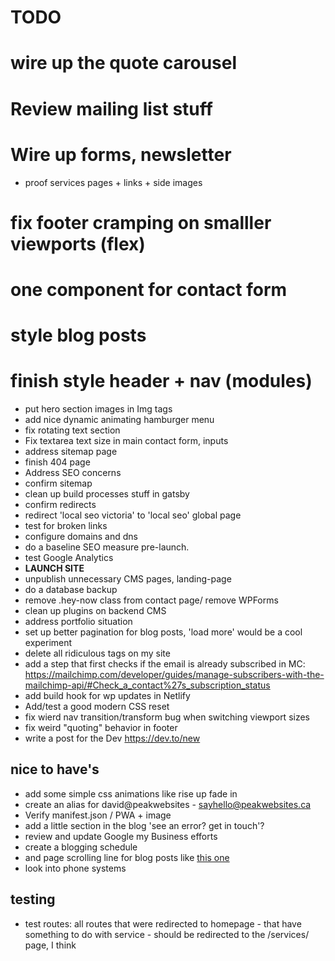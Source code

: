 # TODO

# wire up the quote carousel
# Review mailing list stuff
# Wire up forms, newsletter
- proof services pages + links + side images
# fix footer cramping on smalller viewports (flex)
# one component for contact form
# style blog posts
# finish style header + nav (modules)
- put hero section images in Img tags
- add nice dynamic animating hamburger menu
- fix rotating text section
- Fix textarea text size in main contact form, inputs
- address sitemap page
- finish 404 page
- Address SEO concerns
- confirm sitemap 
- clean up build processes stuff in gatsby   
- confirm redirects
- redirect 'local seo victoria' to 'local seo' global page
- test for broken links
- configure domains and dns
- do a baseline SEO measure pre-launch.
- test Google Analytics
- **LAUNCH SITE**
- unpublish unnecessary CMS pages, landing-page
- do a database backup
- remove .hey-now class from contact page/ remove WPForms
- clean up plugins on backend CMS
- address portfolio situation
- set up better pagination for blog posts, 'load more' would be a cool experiment
- delete all ridiculous tags on my site
- add a step that first checks if the email is already subscribed in MC: https://mailchimp.com/developer/guides/manage-subscribers-with-the-mailchimp-api/#Check_a_contact%27s_subscription_status
- add build hook for wp updates in Netlify
- Add/test a good modern CSS reset 
- fix wierd nav transition/transform bug when switching viewport sizes
- fix weird "quoting" behavior in footer
- write a post for the Dev https://dev.to/new

## nice to have's
- add some simple css animations like rise up fade in 
- create an alias for david@peakwebsites - sayhello@peakwebsites.ca
- Verify manifest.json / PWA + image
- add a little section in the blog 'see an error? get in touch'?
- review and update Google my Business efforts
- create a blogging schedule
- and page scrolling line for blog posts like [this one](https://www.ppchero.com/how-should-you-formulate-your-ppc-strategy/)
- look into phone systems

## testing
- test routes: all routes that were redirected to homepage - that have something to do with service - should be redirected to the /services/ page, I think 